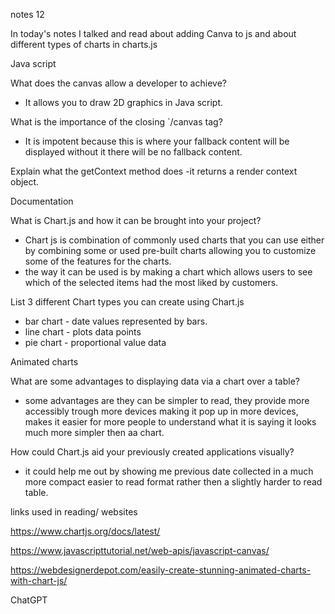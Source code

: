 notes 12 

In today's notes I talked and read about adding Canva to js and about different types of charts in charts.js 

Java script 


What does the canvas allow a developer to achieve?
- It allows you to draw 2D graphics in Java script. 

What is the importance of the closing `/canvas tag?
- It is impotent  because this is where your fallback content will be displayed without it there will be no fallback content.

Explain what the getContext method does
-it returns a render context object. 



Documentation


 What is Chart.js and how it can be brought into your project?
- Chart js is  combination of commonly used charts that you can use either by combining some or  used pre-built charts allowing you to customize some of the features for the charts.
- the way it can be used is by making a chart which allows users to see which of the selected items had the most liked by customers.  

List 3 different Chart types you can create using Chart.js
- bar chart - date values represented by bars.  
- line chart - plots data points 
- pie chart - proportional value data 

Animated charts 


What are some advantages to displaying data via a chart over a table?
- some advantages are they can be simpler to read, they provide  more accessibly trough more devices making it pop up in more devices, makes it easier for more people to understand what it is saying it looks much more simpler then aa chart.   

How could Chart.js aid your previously created applications visually?
- it could help me out by showing me previous date collected in a much more compact easier to read format rather then a slightly harder to read table. 



links used in reading/ websites 


 https://www.chartjs.org/docs/latest/


https://www.javascripttutorial.net/web-apis/javascript-canvas/


https://webdesignerdepot.com/easily-create-stunning-animated-charts-with-chart-js/


ChatGPT







